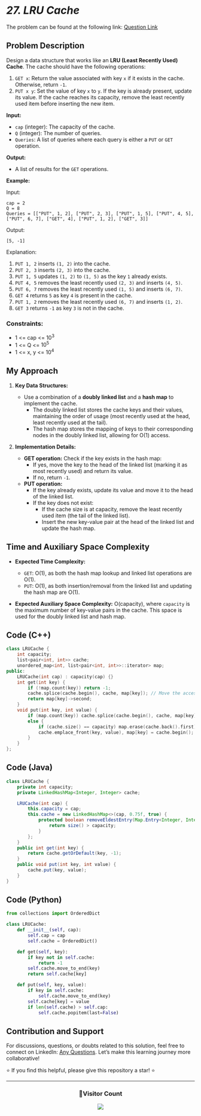 # *27. LRU Cache*

The problem can be found at the following link: [Question Link](https://www.geeksforgeeks.org/problems/lru-cache/1)



## Problem Description

Design a data structure that works like an **LRU (Least Recently Used) Cache**. The cache should have the following operations:

1. `GET x`: Return the value associated with key `x` if it exists in the cache. Otherwise, return `-1`.
2. `PUT x y`: Set the value of key `x` to `y`. If the key is already present, update its value. If the cache reaches its capacity, remove the least recently used item before inserting the new item.

**Input:**
- `cap` (integer): The capacity of the cache.
- `Q` (integer): The number of queries.
- `Queries`: A list of queries where each query is either a `PUT` or `GET` operation.

**Output:**
- A list of results for the `GET` operations.

**Example:**

Input:
```
cap = 2
Q = 8
Queries = [["PUT", 1, 2], ["PUT", 2, 3], ["PUT", 1, 5], ["PUT", 4, 5], ["PUT", 6, 7], ["GET", 4], ["PUT", 1, 2], ["GET", 3]]
```

Output:
```
[5, -1]
```

Explanation:
1. `PUT 1, 2` inserts `(1, 2)` into the cache.
2. `PUT 2, 3` inserts `(2, 3)` into the cache.
3. `PUT 1, 5` updates `(1, 2)` to `(1, 5)` as the key `1` already exists.
4. `PUT 4, 5` removes the least recently used `(2, 3)` and inserts `(4, 5)`.
5. `PUT 6, 7` removes the least recently used `(1, 5)` and inserts `(6, 7)`.
6. `GET 4` returns `5` as key `4` is present in the cache.
7. `PUT 1, 2` removes the least recently used `(6, 7)` and inserts `(1, 2)`.
8. `GET 3` returns `-1` as key `3` is not in the cache.

### Constraints:
- 1 <= cap <= $10^3$
- 1 <= Q <= $10^5$
- 1 <= x, y <= $10^4$


## My Approach

1. **Key Data Structures:**
   - Use a combination of a **doubly linked list** and a **hash map** to implement the cache.
     - The doubly linked list stores the cache keys and their values, maintaining the order of usage (most recently used at the head, least recently used at the tail).
     - The hash map stores the mapping of keys to their corresponding nodes in the doubly linked list, allowing for O(1) access.

2. **Implementation Details:**
   - **GET operation:** Check if the key exists in the hash map:
     - If yes, move the key to the head of the linked list (marking it as most recently used) and return its value.
     - If no, return `-1`.
   - **PUT operation:**
     - If the key already exists, update its value and move it to the head of the linked list.
     - If the key does not exist:
       - If the cache size is at capacity, remove the least recently used item (the tail of the linked list).
       - Insert the new key-value pair at the head of the linked list and update the hash map.



## Time and Auxiliary Space Complexity

- **Expected Time Complexity:**  
  - `GET`: O(1), as both the hash map lookup and linked list operations are O(1).  
  - `PUT`: O(1), as both insertion/removal from the linked list and updating the hash map are O(1).

- **Expected Auxiliary Space Complexity:** O(capacity), where `capacity` is the maximum number of key-value pairs in the cache. This space is used for the doubly linked list and hash map.



## Code (C++)

```cpp
class LRUCache {
    int capacity;
    list<pair<int, int>> cache;
    unordered_map<int, list<pair<int, int>>::iterator> map;
public:
    LRUCache(int cap) : capacity(cap) {}
    int get(int key) {
        if (!map.count(key)) return -1;
        cache.splice(cache.begin(), cache, map[key]); // Move the accessed node to the front
        return map[key]->second;
    }
    void put(int key, int value) {
        if (map.count(key)) cache.splice(cache.begin(), cache, map[key]), map[key]->second = value;
        else {
            if (cache.size() == capacity) map.erase(cache.back().first), cache.pop_back();
            cache.emplace_front(key, value), map[key] = cache.begin();
        }
    }
};
```



## Code (Java)

```java
class LRUCache {
    private int capacity;
    private LinkedHashMap<Integer, Integer> cache;

    LRUCache(int cap) {
        this.capacity = cap;
        this.cache = new LinkedHashMap<>(cap, 0.75f, true) {
            protected boolean removeEldestEntry(Map.Entry<Integer, Integer> eldest) {
                return size() > capacity;
            }
        };
    }
    public int get(int key) {
        return cache.getOrDefault(key, -1);
    }
    public void put(int key, int value) {
        cache.put(key, value);
    }
}
```



## Code (Python)

```python
from collections import OrderedDict

class LRUCache:
    def __init__(self, cap):
        self.cap = cap
        self.cache = OrderedDict()

    def get(self, key):
        if key not in self.cache:
            return -1
        self.cache.move_to_end(key)
        return self.cache[key]

    def put(self, key, value):
        if key in self.cache:
            self.cache.move_to_end(key)
        self.cache[key] = value
        if len(self.cache) > self.cap:
            self.cache.popitem(last=False)
```



## Contribution and Support

For discussions, questions, or doubts related to this solution, feel free to connect on LinkedIn: [Any Questions](https://www.linkedin.com/in/het-patel-8b110525a/). Let’s make this learning journey more collaborative!

⭐ If you find this helpful, please give this repository a star! ⭐

---

<div align="center">
  <h3><b>📍Visitor Count</b></h3>
</div>

<p align="center">
  <img src="https://profile-counter.glitch.me/Hunterdii/count.svg" />
</p>
